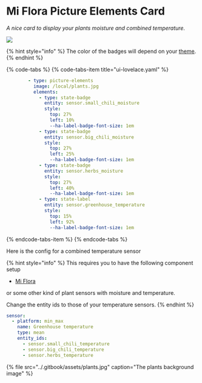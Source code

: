 # Mi Flora Picture Elements Card

_A nice card to display your plants moisture and combined temperature._

![](../.gitbook/assets/plants-card.png)

{% hint style="info" %}
The color of the badges will depend on your [theme](https://www.home-assistant.io/lovelace/views/#themes).
{% endhint %}

{% code-tabs %}
{% code-tabs-item title="ui-lovelace.yaml" %}
```yaml
        - type: picture-elements
          image: /local/plants.jpg
          elements:
            - type: state-badge
              entity: sensor.small_chili_moisture
              style:
                top: 27%
                left: 10%
                --ha-label-badge-font-size: 1em
            - type: state-badge
              entity: sensor.big_chili_moisture
              style:
                top: 27%
                left: 25%
                --ha-label-badge-font-size: 1em
            - type: state-badge
              entity: sensor.herbs_moisture
              style:
                top: 27%
                left: 40%
                --ha-label-badge-font-size: 1em
            - type: state-label
              entity: sensor.greenhouse_temperature
              style:
                top: 15%
                left: 92%
                --ha-label-badge-font-size: 1em
```
{% endcode-tabs-item %}
{% endcode-tabs %} 

Here is the config for a combined temperature sensor

{% hint style="info" %}
This requires you to have the following component setup

* [Mi Flora](https://www.home-assistant.io/components/sensor.miflora/)

or some other kind of plant sensors with moisture and temperature.

Change the entity ids to those of your temperature sensors.
{% endhint %}

```yaml
sensor:
  - platform: min_max
    name: Greenhouse temperature
    type: mean
    entity_ids:
      - sensor.small_chili_temperature
      - sensor.big_chili_temperature
      - sensor.herbs_temperature
```

{% file src="../.gitbook/assets/plants.jpg" caption="The plants background image" %}

